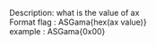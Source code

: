 Description:
what is the value of ax <br>
Format flag : ASGama{hex(ax value)} <br>
example      : ASGama{0x00} <br>